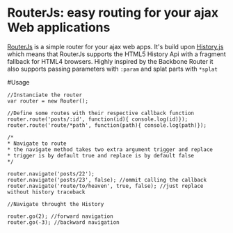 # RouterJs: easy routing for your ajax Web applications

[RouterJs](http://haithembelhaj.github.com/RouterJs/) is a simple router for your ajax web apps. It's build upon [History.js](https://github.com/balupton/History.js/) which means that RouterJs supports the HTML5 History Api with a fragment fallback for HTML4 browsers. Highly inspired by the Backbone Router it also supports passing parameters with `:param` and splat parts with `*splat`

#Usage

	//Instanciate the router
	var router = new Router();

	//Define some routes with their respective callback function
	router.route('posts/:id', function(id){ console.log(id)});
	router.route('route/*path', function(path){ console.log(path)});

	/* 
	* Navigate to route
	* the navigate method takes two extra argument trigger and replace
	* trigger is by default true and replace is by default false
	*/

	router.navigate('posts/22');
	router.navigate('posts/23', false); //ommit calling the callback
	router.navigate('route/to/heaven', true, false); //just replace without history traceback

	//Navigate throught the History

	router.go(2); //forward navigation
	router.go(-3); //backward navigation
